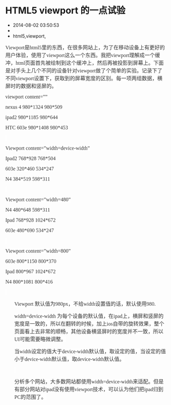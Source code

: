 # HTML5 viewport 的一点试验
- 2014-08-02 03:50:53
- 
- html5,viewport,

<p class="MsoNormal"><span lang="EN-US" style="font-size:12.0pt;font-family:&quot;微软雅黑&quot;,&quot;sans-serif&quot;;
mso-bidi-font-family:Arial;color:#333333;background:white;mso-font-kerning:
0pt">Viewport</span><span style="font-size:12.0pt;font-family:&quot;微软雅黑&quot;,&quot;sans-serif&quot;;
mso-bidi-font-family:Arial;color:#333333;background:white;mso-font-kerning:
0pt">是<span lang="EN-US">html5</span>里的东西，在很多网站上，为了在移动设备上有更好的用户体验，使用了<span lang="EN-US">viewport</span>这么一个东西。我把<span lang="EN-US">viewport</span>理解成一个缓冲，<span lang="EN-US">html</span>页面首先被绘制到这个缓冲上，然后再被投影到屏幕上。下面是对手头上几个不同的设备针对<span lang="EN-US">viewport</span>做了个简单的实验。记录下了不同<span lang="EN-US">viewport</span>设置下，获取到的屏幕宽度的区别。每一项两组数据，横屏时的数据和竖屏的。<span lang="EN-US"><o:p></o:p></span></span></p>

<p class="MsoNormal"><span lang="EN-US" style="font-size:12.0pt;font-family:&quot;微软雅黑&quot;,&quot;sans-serif&quot;;
mso-bidi-font-family:Arial;color:#333333;background:white;mso-font-kerning:
0pt">viewport content=””<o:p></o:p></span></p>

<p class="MsoNormal"><span lang="EN-US" style="font-size:12.0pt;font-family:&quot;微软雅黑&quot;,&quot;sans-serif&quot;;
mso-bidi-font-family:Arial;color:#333333;background:white;mso-font-kerning:
0pt">nexus 4 980*1324 980*509<o:p></o:p></span></p>

<p class="MsoNormal"><span lang="EN-US" style="font-size:12.0pt;font-family:&quot;微软雅黑&quot;,&quot;sans-serif&quot;;
mso-bidi-font-family:Arial;color:#333333;background:white;mso-font-kerning:
0pt">ipad2 980*1185 980*644<o:p></o:p></span></p>

<p class="MsoNormal"><span lang="EN-US" style="font-size:12.0pt;font-family:&quot;微软雅黑&quot;,&quot;sans-serif&quot;;
mso-bidi-font-family:Arial;color:#333333;background:white;mso-font-kerning:
0pt">HTC 603e 980*1408 980*453<o:p></o:p></span></p>

<p class="MsoNormal"><span lang="EN-US" style="font-size:12.0pt;font-family:&quot;微软雅黑&quot;,&quot;sans-serif&quot;;
mso-bidi-font-family:Arial;color:#333333;background:white;mso-font-kerning:
0pt"><o:p>&nbsp;</o:p></span></p>

<p class="MsoNormal"><span lang="EN-US" style="font-size:12.0pt;font-family:&quot;微软雅黑&quot;,&quot;sans-serif&quot;;
mso-bidi-font-family:Arial;color:#333333;background:white;mso-font-kerning:
0pt">Viewport content=”width=device-width”<o:p></o:p></span></p>

<p class="MsoNormal"><span lang="EN-US" style="font-size:12.0pt;font-family:&quot;微软雅黑&quot;,&quot;sans-serif&quot;;
mso-bidi-font-family:Arial;color:#333333;background:white;mso-font-kerning:
0pt">Ipad2 768*928 768*504<o:p></o:p></span></p>

<p class="MsoNormal"><span lang="EN-US" style="font-size:12.0pt;font-family:&quot;微软雅黑&quot;,&quot;sans-serif&quot;;
mso-bidi-font-family:Arial;color:#333333;background:white;mso-font-kerning:
0pt">603e 320*460 534*247<o:p></o:p></span></p>

<p class="MsoNormal"><span lang="EN-US" style="font-size:12.0pt;font-family:&quot;微软雅黑&quot;,&quot;sans-serif&quot;;
mso-bidi-font-family:Arial;color:#333333;background:white;mso-font-kerning:
0pt">N4 384*519 598*311<o:p></o:p></span></p>

<p class="MsoNormal"><span lang="EN-US" style="font-size:12.0pt;font-family:&quot;微软雅黑&quot;,&quot;sans-serif&quot;;
mso-bidi-font-family:Arial;color:#333333;background:white;mso-font-kerning:
0pt"><o:p>&nbsp;</o:p></span></p>

<p class="MsoNormal"><span lang="EN-US" style="font-size:12.0pt;font-family:&quot;微软雅黑&quot;,&quot;sans-serif&quot;;
mso-bidi-font-family:Arial;color:#333333;background:white;mso-font-kerning:
0pt">Viewport content=”width=480”<o:p></o:p></span></p>

<p class="MsoNormal"><span lang="EN-US" style="font-size:12.0pt;font-family:&quot;微软雅黑&quot;,&quot;sans-serif&quot;;
mso-bidi-font-family:Arial;color:#333333;background:white;mso-font-kerning:
0pt">N4 480*648 598*311<o:p></o:p></span></p>

<p class="MsoNormal"><span lang="EN-US" style="font-size:12.0pt;font-family:&quot;微软雅黑&quot;,&quot;sans-serif&quot;;
mso-bidi-font-family:Arial;color:#333333;background:white;mso-font-kerning:
0pt">Ipad 768*928 1024*672<o:p></o:p></span></p>

<p class="MsoNormal"><span lang="EN-US" style="font-size:12.0pt;font-family:&quot;微软雅黑&quot;,&quot;sans-serif&quot;;
mso-bidi-font-family:Arial;color:#333333;background:white;mso-font-kerning:
0pt">603e 480*690 534*247<o:p></o:p></span></p>

<p class="MsoNormal"><span lang="EN-US" style="font-size:12.0pt;font-family:&quot;微软雅黑&quot;,&quot;sans-serif&quot;;
mso-bidi-font-family:Arial;color:#333333;background:white;mso-font-kerning:
0pt"><o:p>&nbsp;</o:p></span></p>

<p class="MsoNormal"><span lang="EN-US" style="font-size:12.0pt;font-family:&quot;微软雅黑&quot;,&quot;sans-serif&quot;;
mso-bidi-font-family:Arial;color:#333333;background:white;mso-font-kerning:
0pt">Viewport content=”width=800”<o:p></o:p></span></p>

<p class="MsoNormal"><span lang="EN-US" style="font-size:12.0pt;font-family:&quot;微软雅黑&quot;,&quot;sans-serif&quot;;
mso-bidi-font-family:Arial;color:#333333;background:white;mso-font-kerning:
0pt">603e 800*1150 800*370<o:p></o:p></span></p>

<p class="MsoNormal"><span lang="EN-US" style="font-size:12.0pt;font-family:&quot;微软雅黑&quot;,&quot;sans-serif&quot;;
mso-bidi-font-family:Arial;color:#333333;background:white;mso-font-kerning:
0pt">Ipad 800*967 1024*672<o:p></o:p></span></p>

<p class="MsoNormal"><span lang="EN-US" style="font-size:12.0pt;font-family:&quot;微软雅黑&quot;,&quot;sans-serif&quot;;
mso-bidi-font-family:Arial;color:#333333;background:white;mso-font-kerning:
0pt">N4 800*1081 800*416<o:p></o:p></span></p>

<p class="MsoNormal"><span lang="EN-US" style="font-size:12.0pt;font-family:&quot;微软雅黑&quot;,&quot;sans-serif&quot;;
mso-bidi-font-family:Arial;color:#333333;background:white;mso-font-kerning:
0pt"><o:p>&nbsp;</o:p></span></p>

<p class="MsoNormal" style="margin-left:21.0pt;mso-para-margin-left:2.0gd"><span lang="EN-US" style="font-size:12.0pt;font-family:&quot;微软雅黑&quot;,&quot;sans-serif&quot;;mso-bidi-font-family:
Arial;color:#333333;background:white;mso-font-kerning:0pt">Viewport </span><span style="font-size:12.0pt;font-family:&quot;微软雅黑&quot;,&quot;sans-serif&quot;;mso-bidi-font-family:
Arial;color:#333333;background:white;mso-font-kerning:0pt">默认值为<span lang="EN-US">980px</span>，不给<span lang="EN-US">width</span>设置值的话，默认使用<span lang="EN-US">980.<o:p></o:p></span></span></p>

<p class="MsoNormal" style="margin-left:21.0pt;mso-para-margin-left:2.0gd"><span lang="EN-US" style="font-size:12.0pt;font-family:&quot;微软雅黑&quot;,&quot;sans-serif&quot;;mso-bidi-font-family:
Arial;color:#333333;background:white;mso-font-kerning:0pt">width=device-width </span><span style="font-size:12.0pt;font-family:&quot;微软雅黑&quot;,&quot;sans-serif&quot;;mso-bidi-font-family:
Arial;color:#333333;background:white;mso-font-kerning:0pt">为每个设备的默认值，在<span lang="EN-US">ipad</span>上，横屏和竖屏的宽度是一致的，所以在翻转的时候，加上<span lang="EN-US">ios</span>自带的旋转效果，整个页面看上去非常的顺畅，其他设备横竖屏时的宽度并不一致，所以<span lang="EN-US">UI</span>可能需要略微调整。<span lang="EN-US"><o:p></o:p></span></span></p>

<p class="MsoNormal" style="margin-left:21.0pt;mso-para-margin-left:2.0gd"><span style="font-size:12.0pt;font-family:&quot;微软雅黑&quot;,&quot;sans-serif&quot;;mso-bidi-font-family:
Arial;color:#333333;background:white;mso-font-kerning:0pt">当<span lang="EN-US">width</span>设定的值大于<span lang="EN-US">device-width</span>默认值，取设定的值，当设定的值小于<span lang="EN-US">device-width</span>默认值，取<span lang="EN-US">device-width</span>默认值。<span lang="EN-US"><o:p></o:p></span></span></p>

<p class="MsoNormal" style="margin-left:21.0pt;mso-para-margin-left:2.0gd"><span lang="EN-US" style="font-size:12.0pt;font-family:&quot;微软雅黑&quot;,&quot;sans-serif&quot;;mso-bidi-font-family:
Arial;color:#333333;background:white;mso-font-kerning:0pt"><o:p>&nbsp;</o:p></span></p>

<p class="MsoNormal" style="margin-left:21.0pt;mso-para-margin-left:2.0gd"><span style="font-size:12.0pt;font-family:&quot;微软雅黑&quot;,&quot;sans-serif&quot;;mso-bidi-font-family:
Arial;color:#333333;background:white;mso-font-kerning:0pt">分析多个网站，大多数网站都使用<span lang="EN-US">width=device-width</span>来适配。但是有部分网站对<span lang="EN-US">ipad</span>没有使用<span lang="EN-US">viewport</span>技术，可以认为他们把<span lang="EN-US">ipad</span>归到<span lang="EN-US">PC</span>的范围了。</span></p>